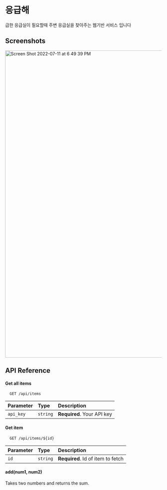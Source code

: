 # 응급해

급한 응급실이 필요할때 주변 응급실을 찾아주는 웹기반 서비스 입니다


## Screenshots

<img width="985" alt="Screen Shot 2022-07-11 at 6 49 39 PM" src="https://user-images.githubusercontent.com/48500149/178240424-6a7599ce-dc30-4cac-a746-174b18f8f9c3.png">



## API Reference

#### Get all items

```http
  GET /api/items
```

| Parameter | Type     | Description                |
| :-------- | :------- | :------------------------- |
| `api_key` | `string` | **Required**. Your API key |

#### Get item

```http
  GET /api/items/${id}
```

| Parameter | Type     | Description                       |
| :-------- | :------- | :-------------------------------- |
| `id`      | `string` | **Required**. Id of item to fetch |

#### add(num1, num2)

Takes two numbers and returns the sum.
